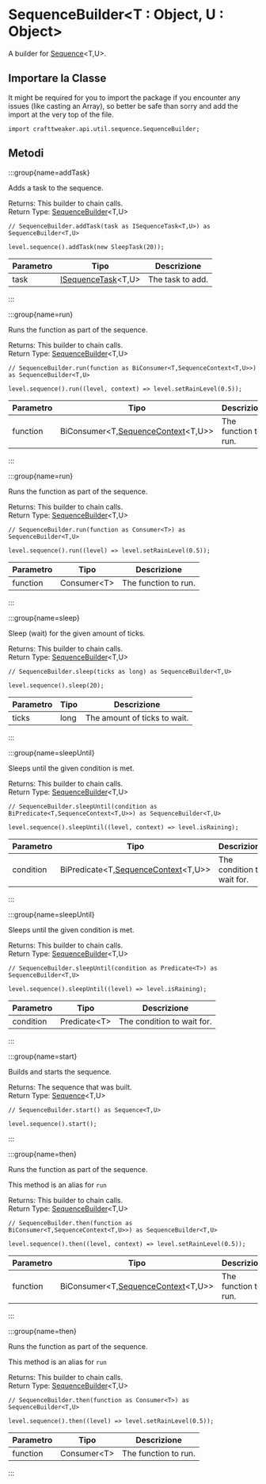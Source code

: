 # SequenceBuilder&LT;T : Object, U : Object&GT;

A builder for [Sequence](/vanilla/api/util/sequence/Sequence)&lt;T,U&gt;.

## Importare la Classe

It might be required for you to import the package if you encounter any issues (like casting an Array), so better be safe than sorry and add the import at the very top of the file.
```zenscript
import crafttweaker.api.util.sequence.SequenceBuilder;
```


## Metodi

:::group{name=addTask}

Adds a task to the sequence.

Returns: This builder to chain calls.  
Return Type: [SequenceBuilder](/vanilla/api/util/sequence/SequenceBuilder)&lt;T,U&gt;

```zenscript
// SequenceBuilder.addTask(task as ISequenceTask<T,U>) as SequenceBuilder<T,U>

level.sequence().addTask(new SleepTask(20));
```

| Parametro | Tipo                                                                             | Descrizione      |
| --------- | -------------------------------------------------------------------------------- | ---------------- |
| task      | [ISequenceTask](/vanilla/api/sequence/task/ISequenceTask)&lt;T,U&gt; | The task to add. |


:::

:::group{name=run}

Runs the function as part of the sequence.

Returns: This builder to chain calls.  
Return Type: [SequenceBuilder](/vanilla/api/util/sequence/SequenceBuilder)&lt;T,U&gt;

```zenscript
// SequenceBuilder.run(function as BiConsumer<T,SequenceContext<T,U>>) as SequenceBuilder<T,U>

level.sequence().run((level, context) => level.setRainLevel(0.5));
```

| Parametro | Tipo                                                                                                                 | Descrizione          |
| --------- | -------------------------------------------------------------------------------------------------------------------- | -------------------- |
| function  | BiConsumer&lt;T,[SequenceContext](/vanilla/api/util/sequence/SequenceContext)&lt;T,U&gt;&gt; | The function to run. |


:::

:::group{name=run}

Runs the function as part of the sequence.

Returns: This builder to chain calls.  
Return Type: [SequenceBuilder](/vanilla/api/util/sequence/SequenceBuilder)&lt;T,U&gt;

```zenscript
// SequenceBuilder.run(function as Consumer<T>) as SequenceBuilder<T,U>

level.sequence().run((level) => level.setRainLevel(0.5));
```

| Parametro | Tipo                          | Descrizione          |
| --------- | ----------------------------- | -------------------- |
| function  | Consumer&lt;T&gt; | The function to run. |


:::

:::group{name=sleep}

Sleep (wait) for the given amount of ticks.

Returns: This builder to chain calls.  
Return Type: [SequenceBuilder](/vanilla/api/util/sequence/SequenceBuilder)&lt;T,U&gt;

```zenscript
// SequenceBuilder.sleep(ticks as long) as SequenceBuilder<T,U>

level.sequence().sleep(20);
```

| Parametro | Tipo | Descrizione                  |
| --------- | ---- | ---------------------------- |
| ticks     | long | The amount of ticks to wait. |


:::

:::group{name=sleepUntil}

Sleeps until the given condition is met.

Returns: This builder to chain calls.  
Return Type: [SequenceBuilder](/vanilla/api/util/sequence/SequenceBuilder)&lt;T,U&gt;

```zenscript
// SequenceBuilder.sleepUntil(condition as BiPredicate<T,SequenceContext<T,U>>) as SequenceBuilder<T,U>

level.sequence().sleepUntil((level, context) => level.isRaining);
```

| Parametro | Tipo                                                                                                                  | Descrizione                |
| --------- | --------------------------------------------------------------------------------------------------------------------- | -------------------------- |
| condition | BiPredicate&lt;T,[SequenceContext](/vanilla/api/util/sequence/SequenceContext)&lt;T,U&gt;&gt; | The condition to wait for. |


:::

:::group{name=sleepUntil}

Sleeps until the given condition is met.

Returns: This builder to chain calls.  
Return Type: [SequenceBuilder](/vanilla/api/util/sequence/SequenceBuilder)&lt;T,U&gt;

```zenscript
// SequenceBuilder.sleepUntil(condition as Predicate<T>) as SequenceBuilder<T,U>

level.sequence().sleepUntil((level) => level.isRaining);
```

| Parametro | Tipo                           | Descrizione                |
| --------- | ------------------------------ | -------------------------- |
| condition | Predicate&lt;T&gt; | The condition to wait for. |


:::

:::group{name=start}

Builds and starts the sequence.

Returns: The sequence that was built.  
Return Type: [Sequence](/vanilla/api/util/sequence/Sequence)&lt;T,U&gt;

```zenscript
// SequenceBuilder.start() as Sequence<T,U>

level.sequence().start();
```

:::

:::group{name=then}

Runs the function as part of the sequence.

 This method is an alias for `run`

Returns: This builder to chain calls.  
Return Type: [SequenceBuilder](/vanilla/api/util/sequence/SequenceBuilder)&lt;T,U&gt;

```zenscript
// SequenceBuilder.then(function as BiConsumer<T,SequenceContext<T,U>>) as SequenceBuilder<T,U>

level.sequence().then((level, context) => level.setRainLevel(0.5));
```

| Parametro | Tipo                                                                                                                 | Descrizione          |
| --------- | -------------------------------------------------------------------------------------------------------------------- | -------------------- |
| function  | BiConsumer&lt;T,[SequenceContext](/vanilla/api/util/sequence/SequenceContext)&lt;T,U&gt;&gt; | The function to run. |


:::

:::group{name=then}

Runs the function as part of the sequence.

 This method is an alias for `run`

Returns: This builder to chain calls.  
Return Type: [SequenceBuilder](/vanilla/api/util/sequence/SequenceBuilder)&lt;T,U&gt;

```zenscript
// SequenceBuilder.then(function as Consumer<T>) as SequenceBuilder<T,U>

level.sequence().then((level) => level.setRainLevel(0.5));
```

| Parametro | Tipo                          | Descrizione          |
| --------- | ----------------------------- | -------------------- |
| function  | Consumer&lt;T&gt; | The function to run. |


:::


